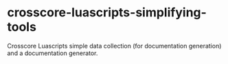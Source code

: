 # crosscore-luascripts-simplifying-tools
Crosscore Luascripts simple data collection (for documentation generation) and a documentation generator.
